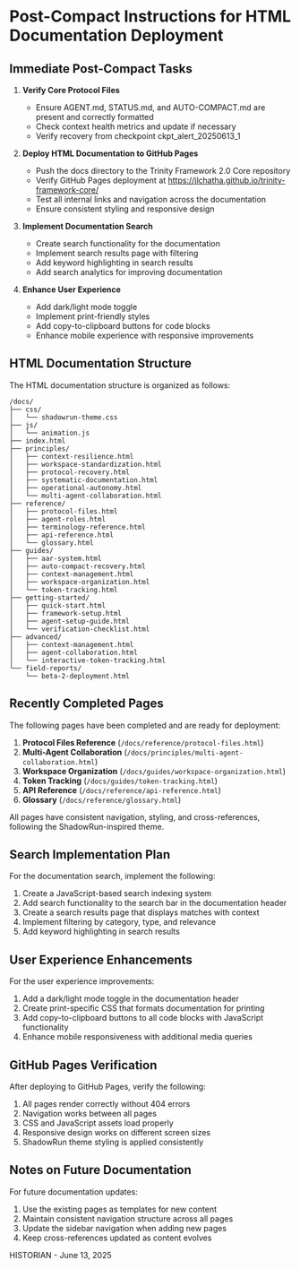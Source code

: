 # Post-Compact Instructions for HTML Documentation Deployment

## Immediate Post-Compact Tasks

1. **Verify Core Protocol Files**
   - Ensure AGENT.md, STATUS.md, and AUTO-COMPACT.md are present and correctly formatted
   - Check context health metrics and update if necessary
   - Verify recovery from checkpoint ckpt_alert_20250613_1

2. **Deploy HTML Documentation to GitHub Pages**
   - Push the docs directory to the Trinity Framework 2.0 Core repository
   - Verify GitHub Pages deployment at https://jlchatha.github.io/trinity-framework-core/
   - Test all internal links and navigation across the documentation
   - Ensure consistent styling and responsive design

3. **Implement Documentation Search**
   - Create search functionality for the documentation
   - Implement search results page with filtering
   - Add keyword highlighting in search results
   - Add search analytics for improving documentation

4. **Enhance User Experience**
   - Add dark/light mode toggle
   - Implement print-friendly styles
   - Add copy-to-clipboard buttons for code blocks
   - Enhance mobile experience with responsive improvements

## HTML Documentation Structure

The HTML documentation structure is organized as follows:

```
/docs/
├── css/
│   └── shadowrun-theme.css
├── js/
│   └── animation.js
├── index.html
├── principles/
│   ├── context-resilience.html
│   ├── workspace-standardization.html
│   ├── protocol-recovery.html
│   ├── systematic-documentation.html
│   ├── operational-autonomy.html
│   └── multi-agent-collaboration.html
├── reference/
│   ├── protocol-files.html
│   ├── agent-roles.html
│   ├── terminology-reference.html
│   ├── api-reference.html
│   └── glossary.html
├── guides/
│   ├── aar-system.html
│   ├── auto-compact-recovery.html
│   ├── context-management.html
│   ├── workspace-organization.html
│   └── token-tracking.html
├── getting-started/
│   ├── quick-start.html
│   ├── framework-setup.html
│   ├── agent-setup-guide.html
│   └── verification-checklist.html
├── advanced/
│   ├── context-management.html
│   ├── agent-collaboration.html
│   └── interactive-token-tracking.html
└── field-reports/
    └── beta-2-deployment.html
```

## Recently Completed Pages

The following pages have been completed and are ready for deployment:

1. **Protocol Files Reference** (`/docs/reference/protocol-files.html`)
2. **Multi-Agent Collaboration** (`/docs/principles/multi-agent-collaboration.html`)
3. **Workspace Organization** (`/docs/guides/workspace-organization.html`)
4. **Token Tracking** (`/docs/guides/token-tracking.html`)
5. **API Reference** (`/docs/reference/api-reference.html`)
6. **Glossary** (`/docs/reference/glossary.html`)

All pages have consistent navigation, styling, and cross-references, following the ShadowRun-inspired theme.

## Search Implementation Plan

For the documentation search, implement the following:

1. Create a JavaScript-based search indexing system
2. Add search functionality to the search bar in the documentation header
3. Create a search results page that displays matches with context
4. Implement filtering by category, type, and relevance
5. Add keyword highlighting in search results

## User Experience Enhancements

For the user experience improvements:

1. Add a dark/light mode toggle in the documentation header
2. Create print-specific CSS that formats documentation for printing
3. Add copy-to-clipboard buttons to all code blocks with JavaScript functionality
4. Enhance mobile responsiveness with additional media queries

## GitHub Pages Verification

After deploying to GitHub Pages, verify the following:

1. All pages render correctly without 404 errors
2. Navigation works between all pages
3. CSS and JavaScript assets load properly
4. Responsive design works on different screen sizes
5. ShadowRun theme styling is applied consistently

## Notes on Future Documentation

For future documentation updates:

1. Use the existing pages as templates for new content
2. Maintain consistent navigation structure across all pages
3. Update the sidebar navigation when adding new pages
4. Keep cross-references updated as content evolves

HISTORIAN - June 13, 2025